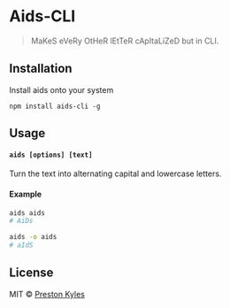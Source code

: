 # Aids-CLI
> MaKeS eVeRy OtHeR lEtTeR cApItaLiZeD but in CLI.

## Installation

Install aids onto your system

```npm
npm install aids-cli -g
```

## Usage

#### `aids [options] [text]`

Turn the text into alternating capital and lowercase letters.

#### Example

```sh
aids aids
# AiDs

aids -o aids
# aIdS
```

## License

MIT © [Preston Kyles](https://github.com/prestonkyles)
